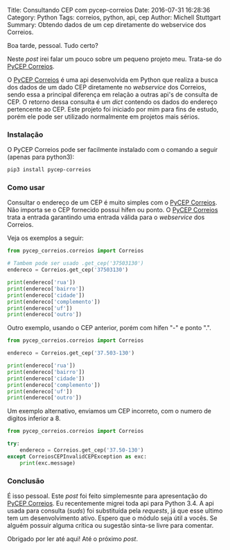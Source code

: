 Title: Consultando CEP com pycep-correios
Date: 2016-07-31 16:28:36
Category: Python
Tags: correios, python, api, cep
Author: Michell Stuttgart
Summary: Obtendo dados de um cep diretamente do webservice dos Correios.

Boa tarde, pessoal. Tudo certo?

Neste *post* irei falar um pouco sobre um pequeno projeto meu. Trata-se do [PyCEP Correios](https://github.com/mstuttgart/pycep-correios).

O [PyCEP Correios](https://github.com/mstuttgart/pycep-correios) é uma api desenvolvida em Python que realiza a busca dos dados de um dado CEP diretamente no *webservice* dos Correios, sendo essa a principal diferença em relação a outras api's de consulta de CEP. O retorno dessa consulta é um *dict* contendo os dados do endereço pertencente ao CEP. Este projeto foi iniciado por mim para fins de estudo, porém ele pode ser utilizado normalmente em projetos mais sérios.

### Instalação

O PyCEP Correios pode ser facilmente instalado com o comando a seguir (apenas para python3):

```bash
pip3 install pycep-correios
```

### Como usar

Consultar o endereço de um CEP é muito simples com o [PyCEP Correios](https://github.com/mstuttgart/pycep-correios). Não importa se o CEP fornecido possui hífen ou ponto. O [PyCEP Correios](https://github.com/mstuttgart/pycep-correios) trata a entrada garantindo uma entrada válida para o *webservice* dos Correios.

Veja os exemplos a seguir:

```python
from pycep_correios.correios import Correios

# Tambem pode ser usado .get_cep('37503130')
endereco = Correios.get_cep('37503130')

print(endereco['rua'])
print(endereco['bairro'])
print(endereco['cidade'])
print(endereco['complemento'])
print(endereco['uf'])
print(endereco['outro'])

```

Outro exemplo, usando o CEP anterior, porém com hífen "-" e ponto ".".

```python
from pycep_correios.correios import Correios

endereco = Correios.get_cep('37.503-130')

print(endereco['rua'])
print(endereco['bairro'])
print(endereco['cidade'])
print(endereco['complemento'])
print(endereco['uf'])
print(endereco['outro'])

```

Um exemplo alternativo, enviamos um CEP incorreto, com o numero de digitos inferior a 8.

```python
from pycep_correios.correios import Correios

try:
    endereco = Correios.get_cep('37.50-130')
except CorreiosCEPInvalidCEPException as exc:
    print(exc.message)
```

### Conclusão

É isso pessoal. Este *post* foi feito simplemesnte para apresentação do [PyCEP Correios](https://github.com/mstuttgart/pycep-correios). Eu recentemente migrei toda api para Python 3.4. A api usada para consulta (*suds*) foi substituída pela *requests*, já que esse ultimo tem um desenvolvimento ativo. Espero que o módulo seja útil a vocês. Se alguém possuir alguma crítica ou sugestão sinta-se livre para comentar.

Obrigado por ler até aqui! Até o próximo *post*.
